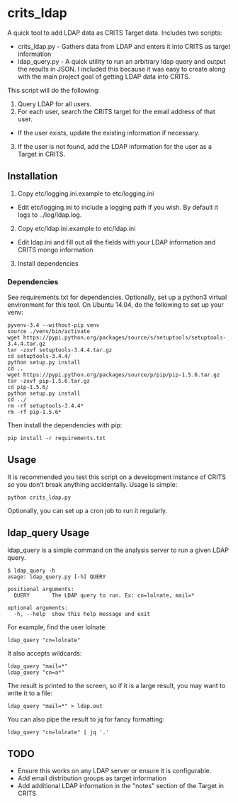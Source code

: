 # crits_ldap
A quick tool to add LDAP data as CRITS Target data. Includes two scripts:
* crits_ldap.py - Gathers data from LDAP and enters it into CRITS as target information
* ldap_query.py - A quick utility to run an arbitrary ldap query and output the results in JSON. I included this because it was easy to create along with the main project goal of getting LDAP data into CRITS.

This script will do the following:
1. Query LDAP for all users.
2. For each user, search the CRITS target for the email address of that user.
  * If the user exists, update the existing information if necessary.
3. If the user is not found, add the LDAP information for the user as a Target in CRITS.

## Installation
1. Copy etc/logging.ini.example to etc/logging.ini
  * Edit etc/logging.ini to include a logging path if you wish. By default it logs to ../log/ldap.log.
2. Copy etc/ldap.ini.example to etc/ldap.ini
  * Edit ldap.ini and fill out all the fields with your LDAP information and CRITS mongo information
3. Install dependencies

### Dependencies
See requirements.txt for dependencies. Optionally, set up a python3 virtual environment for this tool. On Ubuntu 14.04, do the following to set up your venv:

```shell
pyvenv-3.4 --without-pip venv
source ./venv/bin/activate
wget https://pypi.python.org/packages/source/s/setuptools/setuptools-3.4.4.tar.gz
tar -zxvf setuptools-3.4.4.tar.gz
cd setuptools-3.4.4/
python setup.py install
cd ..
wget https://pypi.python.org/packages/source/p/pip/pip-1.5.6.tar.gz
tar -zxvf pip-1.5.6.tar.gz
cd pip-1.5.6/
python setup.py install
cd ../
rm -rf setuptools-3.4.4*
rm -rf pip-1.5.6*
```

Then install the dependencies with pip:
```shell
pip install -r requirements.txt
```

## Usage
It is recommended you test this script on a development instance of CRITS so you don't break anything accidentally. Usage is simple:
```shell
python crits_ldap.py
```

Optionally, you can set up a cron job to run it regularly.

## ldap_query Usage
ldap_query is a simple command on the analysis server to run a given LDAP query.

```shell
$ ldap_query -h
usage: ldap_query.py [-h] QUERY

positional arguments:
  QUERY       The LDAP query to run. Ex: cn=lolnate, mail=*

optional arguments:
  -h, --help  show this help message and exit
```

For example, find the user lolnate:
```shell
ldap_query "cn=lolnate"
```
It also accepts wildcards:

```shell
ldap_query "mail=*"
ldap_query "cn=a*"
```

The result is printed to the screen, so if it is a large result, you may want to write it to a file:
```shell
ldap_query "mail=*" > ldap.out
```

You can also pipe the result to jq for fancy formatting:
```shell
ldap_query "cn=lolnate" | jq '.'
```

## TODO
* Ensure this works on any LDAP server or ensure it is configurable.
* Add email distribution groups as target information
* Add additional LDAP information in the "notes" section of the Target in CRITS

